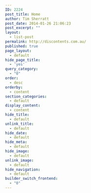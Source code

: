 ```yaml
---
ID: 2224
post_title: Home
author: Tim Sherratt
post_date: 2014-01-26 21:06:23
post_excerpt: ""
layout:
  - list-post
permalink: http://discontents.com.au/
published: true
page_layout:
  - default
hide_page_title:
  - 'yes'
query_category:
  - "0"
order:
  - desc
orderby:
  - content
section_categories:
  - default
display_content:
  - content
hide_title:
  - default
unlink_title:
  - default
hide_date:
  - default
hide_meta:
  - default
hide_image:
  - default
unlink_image:
  - default
hide_navigation:
  - default
builder_switch_frontend:
  - "0"
---
```

